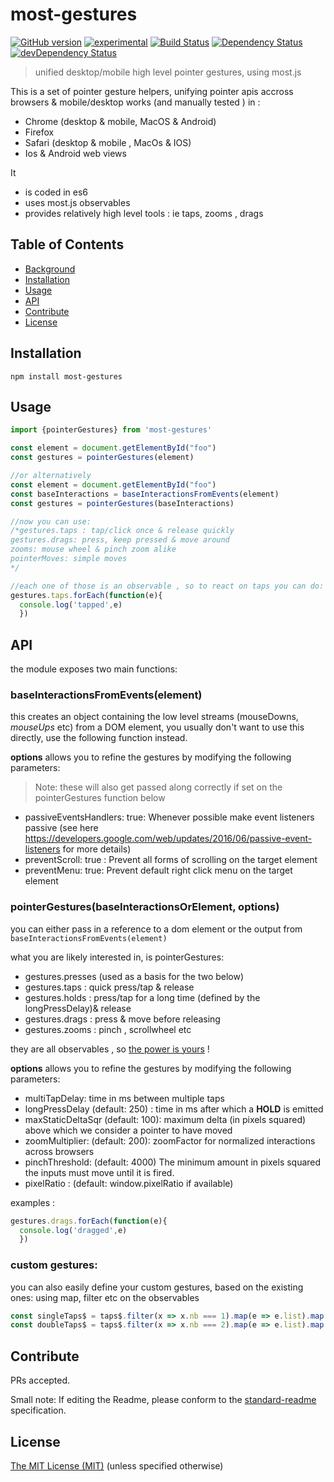 # most-gestures

[![GitHub version](https://badge.fury.io/gh/kaosat-dev%2Fmost-gestures.svg)](https://badge.fury.io/gh/kaosat-dev%2Fmost-gestures)
[![experimental](http://badges.github.io/stability-badges/dist/experimental.svg)](http://github.com/badges/stability-badges)
[![Build Status](https://travis-ci.org/kaosat-dev/most-gestures.svg)](https://travis-ci.org/kaosat-dev/most-gestures)
[![Dependency Status](https://david-dm.org/kaosat-dev/most-gestures.svg)](https://david-dm.org/kaosat-dev/most-gestures)
[![devDependency Status](https://david-dm.org/kaosat-dev/most-gestures/dev-status.svg)](https://david-dm.org/kaosat-dev/most-gestures#info=devDependencies)


> unified desktop/mobile high level pointer gestures, using most.js

This is a set of pointer gesture helpers, unifying pointer apis accross browsers & mobile/desktop
works (and manually tested ) in :
- Chrome (desktop & mobile, MacOS & Android)
- Firefox
- Safari (desktop & mobile , MacOs & IOS)
- Ios & Android web views

It
- is coded in es6
- uses most.js observables
- provides relatively high level tools : ie taps, zooms , drags

## Table of Contents

- [Background](#background)
- [Installation](#installation)
- [Usage](#usage)
- [API](#api)
- [Contribute](#contribute)
- [License](#license)

## Installation


```
npm install most-gestures
```

## Usage

```javascript
import {pointerGestures} from 'most-gestures'

const element = document.getElementById("foo")
const gestures = pointerGestures(element)

//or alternatively
const element = document.getElementById("foo")
const baseInteractions = baseInteractionsFromEvents(element)
const gestures = pointerGestures(baseInteractions)

//now you can use:
/*gestures.taps : tap/click once & release quickly
gestures.drags: press, keep pressed & move around
zooms: mouse wheel & pinch zoom alike
pointerMoves: simple moves
*/

//each one of those is an observable , so to react on taps you can do:
gestures.taps.forEach(function(e){
  console.log('tapped',e)
  })

```


## API

the module exposes two main functions:

### baseInteractionsFromEvents(element)

this creates an object containing the low level streams (mouseDowns$, mouseUps$ etc)
from a DOM element, you usually don't want to use this directly, use the following
function instead.

**options** allows you to refine the gestures by modifying the following parameters:
> Note: these will also get passed along correctly if set on the pointerGestures function below
- passiveEventsHandlers: true:  Whenever possible make event listeners passive 
 (see here https://developers.google.com/web/updates/2016/06/passive-event-listeners for more details)
- preventScroll: true : Prevent all forms of scrolling on the target element
- preventMenu: true: Prevent default right click menu on the target element

### pointerGestures(baseInteractionsOrElement, options)

you can either pass in a reference to a dom element or the output from `baseInteractionsFromEvents(element)`

what you are likely interested in, is pointerGestures:

- gestures.presses (used as a basis for the two below)
- gestures.taps : quick press/tap & release
- gestures.holds : press/tap for a long time (defined by the longPressDelay)& release
- gestures.drags : press & move before releasing
- gestures.zooms : pinch , scrollwheel etc

they are all observables , so [the power is yours](https://github.com/cujojs/most/blob/master/docs/api.md) !

**options** allows you to refine the gestures by modifying the following parameters:
 - multiTapDelay: time in ms between multiple taps
 - longPressDelay (default: 250) : time in ms after which a **HOLD** is emitted
 - maxStaticDeltaSqr (default: 100): maximum delta (in pixels squared) above which we consider a pointer to have moved
 - zoomMultiplier: (default: 200): zoomFactor for normalized interactions across browsers
 - pinchThreshold: (default: 4000) The minimum amount in pixels squared the inputs must move until it is fired.
 - pixelRatio : (default: window.pixelRatio if available)



examples :

```javascript
gestures.drags.forEach(function(e){
  console.log('dragged',e)
  })
```

### custom gestures:

you can also easily define your custom gestures, based on the existing ones: using
map, filter etc on the observables

```javascript
const singleTaps$ = taps$.filter(x => x.nb === 1).map(e => e.list).map(e => e[0])
const doubleTaps$ = taps$.filter(x => x.nb === 2).map(e => e.list).map(e => e[0])
```


## Contribute

PRs accepted.

Small note: If editing the Readme, please conform to the [standard-readme](https://github.com/RichardLitt/standard-readme) specification.


## License

[The MIT License (MIT)](https://github.com/kaosat-dev/most-gestures/blob/master/LICENSE)
(unless specified otherwise)
